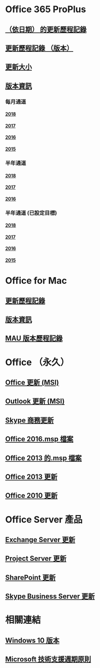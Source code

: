 # Office 365 ProPlus
## [（依日期） 的更新歷程記錄](update-history-office365-proplus-by-date.md)
## [更新歷程記錄 （版本）](update-history-office365-proplus-by-version.md)
## [更新大小](download-sizes-office365-proplus-updates.md)

## [版本資訊](release-notes-office365-proplus.md)

### 每月通道
#### [2018](monthly-channel-2018.md)
#### [2017](monthly-channel-2017.md)
#### [2016](monthly-channel-2016.md)
#### [2015](monthly-channel-2015.md)

### 半年通道
#### [2018](semi-annual-channel-2018.md)
#### [2017](semi-annual-channel-2017.md)
#### [2016](semi-annual-channel-2016.md)

### 半年通道 (已設定目標)
#### [2018](semi-annual-channel-targeted-2018.md)
#### [2017](semi-annual-channel-targeted-2017.md)
#### [2016](semi-annual-channel-targeted-2016.md)
#### [2015](semi-annual-channel-targeted-2015.md)

# Office for Mac
## [更新歷程記錄](update-history-office-for-mac.md)
## [版本資訊](release-notes-office-for-mac.md)
## [MAU 版本歷程記錄](release-history-microsoft-autoupdate.md)

# Office （永久）
## [Office 更新 (MSI)](office-updates-msi.md)
## [Outlook 更新 (MSI)](outlook-updates-msi.md)
## [Skype 商務更新](https://technet.microsoft.com/office/dn788954.aspx)
## [Office 2016.msp 檔案](msp-files-office-2016.md)
## [Office 2013 的.msp 檔案](msp-files-office-2013.md)
## [Office 2013 更新](update-history-office-2013.md)
## [Office 2010 更新](update-history-office-2010-click-to-run.md)

# Office Server 產品
## [Exchange Server 更新](https://technet.microsoft.com/library/hh135098(v=exchg.150).aspx)
## [Project Server 更新](project-server-updates.md)
## [SharePoint 更新](sharepoint-updates.md)
## [Skype Business Server 更新](https://technet.microsoft.com/office/dn788954.aspx)

# 相關連結
## [Windows 10 版本](https://www.microsoft.com/itpro/windows-10/release-information)
## [Microsoft 技術支援週期原則](https://support.microsoft.com/lifecycle)


